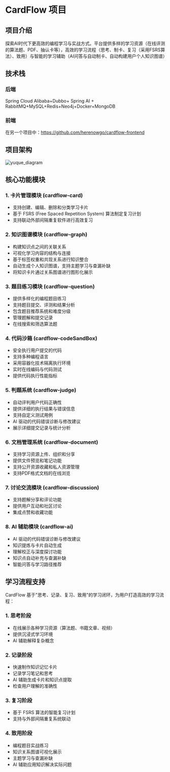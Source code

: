 # CardFlow 项目


## 项目介绍

探索AI时代下更高效的编程学习与实战方式。平台提供多样的学习资源（在线评测的算法题、PDF、抽认卡等），高效的学习流程（思考、制卡、复习（采用FSRS算法）、致用）与智能的学习辅助（AI问答与自动制卡、自动构建用户个人知识图谱）

## 技术栈

### 后端
Spring Cloud Alibaba+Dubbo+ Spring AI + RabbitMQ+MySQL+Redis+Neo4j+Docker+MongoDB

### 前端
在另一个项目中：https://github.com/herenowgo/cardflow-frontend

## 项目架构
![yuque_diagram](https://github.com/user-attachments/assets/25dd5931-f9c4-425b-b97a-28b9c604f59b)

## 核心功能模块

### 1. 卡片管理模块 (cardflow-card)

- 支持创建、编辑、删除和分类学习卡片
- 基于 FSRS (Free Spaced Repetition System) 算法制定复习计划
- 支持联动外部间隔重复软件进行高效复习

### 2. 知识图谱模块 (cardflow-graph)

- 构建知识点之间的关联关系
- 可视化学习内容的结构与连接
- 基于标签权重和共现关系进行知识整合
- 自动生成个人知识图谱，支持主题学习与查漏补缺
- 将知识卡片通过关系图谱进行图形化展示

### 3. 题目练习模块 (cardflow-question)

- 提供多样化的编程题目练习
- 支持题目提交、评测和结果分析
- 包含题目推荐系统和难度分级
- 管理题解和提交记录
- 在线搜索和筛选算法题

### 4. 代码沙箱 (cardflow-codeSandBox)

- 安全执行用户提交的代码
- 支持多种编程语言
- 采用容器化技术隔离执行环境
- 实时在线编码与代码测试
- 提供代码执行性能指标

### 5. 判题系统 (cardflow-judge)

- 自动评判用户代码正确性
- 提供详细的执行结果与错误信息
- 支持自定义测试用例
- AI 驱动的代码错误诊断与修改建议
- 展示详细提交记录与统计分析

### 6. 文档管理系统 (cardflow-document)

- 支持学习资源上传、组织和分享
- 提供文件预览和笔记功能
- 支持公开资源收藏和私人资源管理
- 支持PDF格式文档的在线浏览

### 7. 讨论交流模块 (cardflow-discussion)

- 支持题解分享和评论功能
- 提供用户互动和社区讨论
- 集成点赞和收藏功能

### 8. AI 辅助模块 (cardflow-ai)

- AI 驱动的代码错误诊断与修改建议
- 知识提炼与卡片自动生成
- 理解校正与深度探讨功能
- 知识点自动补充与查漏补缺
- 智能问答与学习路径推荐

## 学习流程支持

CardFlow 基于"思考、记录、复习、致用"的学习闭环，为用户打造高效的学习流程：

### 1. 思考阶段
- 在线展示各种学习资源（算法题、书籍文章、视频）
- 提供沉浸式学习环境
- AI 辅助解释复杂概念

### 2. 记录阶段
- 快速制作知识记忆卡片
- 记录学习笔记和思考
- AI 辅助生成卡片和知识点提取
- 检查用户理解的准确性

### 3. 复习阶段
- 基于 FSRS 算法的智能复习计划
- 支持与外部间隔重复系统联动

### 4. 致用阶段
- 编程题目实战练习
- 知识关系图谱可视化展示
- 主题学习与查漏补缺
- AI 辅助应用知识解决实际问题






